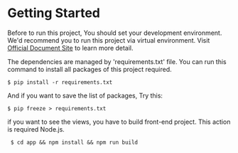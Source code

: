 # Getting Started

Before to run this project, You should set your development environment. We'd recommend you to run this project via virtual environment. Visit [Official Document Site](https://docs.python.org/3/tutorial/venv.html) to learn more detail.

The dependencies are managed by 'requirements.txt' file. You can run this command to install all packages of this project required.

```
$ pip install -r requirements.txt
```

And if you want to save the list of packages, Try this:

```
$ pip freeze > requirements.txt
```

if you want to see the views, you have to build front-end project. This action is required Node.js.
```
 $ cd app && npm install && npm run build
```
